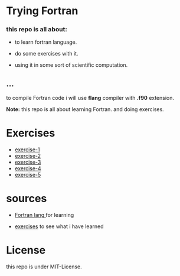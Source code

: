 # Trying Fortran


### this repo is all about:

- to learn fortran language. 

- do some exercises  with it. 

- using it in some sort of scientific computation. 

...
---
to compile Fortran code i will use **flang** compiler with **.f90** extension.

**Note:** this repo is all about learning Fortran. and doing exercises.

# Exercises

- [exercise-1](exercise-1)
- [exercise-2](exercise-2)
- [exercise-3](exercise-3)
- [exercise-4](exercise-4)
- [exercise-5](exercise-5)
# sources

- [Fortran lang ](https://fortran-lang.org/learn/) for learning

- [exercises](https://web.chem.ox.ac.uk/fortran/exercise-io.html) to see what i have learned

# License

this repo is under MIT-License.
